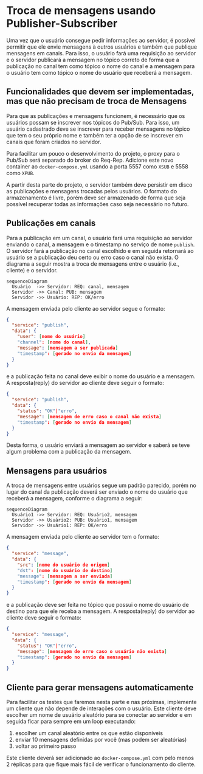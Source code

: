 # Troca de mensagens usando Publisher-Subscriber

Uma vez que o usuário consegue pedir informações ao servidor, é possível permitir que ele envie mensagens à outros usuários e também que publique mensagens em canais. Para isso, o usuário fará uma requisição ao servidor e o servidor publicará a mensagem no tópico correto de forma que a publicação no canal tem como tópico o nome do canal e a mensagem para o usuário tem como tópico o nome do usuário que receberá a mensagem.

## Funcionalidades que devem ser implementadas, mas que não precisam de troca de Mensagens

Para que as publicações e mensagens funcionem, é necessário que os usuários possam se inscrever nos tópicos do Pub/Sub. Para isso, um usuário cadastrado deve se inscrever para receber mensagens no tópico que tem o seu próprio nome e também ter a opção de se inscrever em canais que foram criados no servidor.

Para facilitar um pouco o desenvolvimento do projeto, o proxy para o Pub/Sub será separado do broker do Req-Rep. Adicione este novo container ao `docker-compose.yml` usando a porta 5557 como `XSUB` e 5558 como `XPUB`.

A partir desta parte do projeto, o servidor também deve persistir em disco as publicações e mensagens trocadas pelos usuários. O formato do armazenamento é livre, porém deve ser armazenado de forma que seja possível recuperar todas as informações caso seja necessário no futuro.

## Publicações em canais

Para a publicação em um canal, o usuário fará uma requisição ao servidor enviando o canal, a mensagem e o timestamp no serviço de nome `publish`. O servidor fará a publicação no canal escolhido e em seguida retornará ao usuário se a publicação deu certo ou erro caso o canal não exista. O diagrama a seguir mostra a troca de mensagens entre o usuário (i.e., cliente) e o servidor.

```mermaid
sequenceDiagram
  Usuário  ->> Servidor: REQ: canal, mensagem
  Servidor ->> Canal: PUB: mensagem
  Servidor ->> Usuário: REP: OK/erro
```

A mensagem enviada pelo cliente ao servidor segue o formato:

```json
{
  "service": "publish",
  "data": {
    "user": [nome do usuário]
    "channel": [nome do canal],
    "message": [mensagem a ser publicada]
    "timestamp": [gerado no envio da mensagem]
  }
}
```

e a publicação feita no canal deve exibir o nome do usuário e a mensagem. A resposta(reply) do servidor ao cliente deve seguir o formato:

```json
{
  "service": "publish",
  "data": {
    "status": "OK"|"erro",
    "message": [mensagem de erro caso o canal não exista]
    "timestamp": [gerado no envio da mensagem]
  }
}
```

Desta forma, o usuário enviará a mensagem ao servidor e saberá se teve algum problema com a publicação da mensagem.

## Mensagens para usuários

A troca de mensagens entre usuários segue um padrão parecido, porém no lugar do canal da publicação deverá ser enviado o nome do usuário que receberá a mensagem, conforme o diagrama a seguir:

```mermaid
sequenceDiagram
  Usuário1 ->> Servidor: REQ: Usuário2, mensagem
  Servidor ->> Usuário2: PUB: Usuário1, mensagem
  Servidor ->> Usuário1: REP: OK/erro
```

A mensagem enviada pelo cliente ao servidor tem o formato:

```json
{
  "service": "message",
  "data": {
    "src": [nome do usuário de origem]
    "dst": [nome do usuário de destino]
    "message": [mensagem a ser enviada]
    "timestamp": [gerado no envio da mensagem]
  }
}
```

e a publicação deve ser feita no tópico que possui o nome do usuário de destino para que ele receba a mensagem. A resposta(reply) do servidor ao cliente deve seguir o formato:

```json
{
  "service": "message",
  "data": {
    "status": "OK"|"erro",
    "message": [mensagem de erro caso o usuário não exista]
    "timestamp": [gerado no envio da mensagem]
  }
}
```

## Cliente para gerar mensagens automaticamente

Para facilitar os testes que faremos nesta parte e nas próximas, implemente um cliente que não depende de interações com o usuário. Este cliente deve escolher um nome de usuário aleatório para se conectar ao servidor e em seguida ficar para sempre em um loop executando:

1. escolher um canal aleatório entre os que estão disponíveis
2. enviar 10 mensagens definidas por você (mas podem ser aleatórias)
3. voltar ao primeiro passo

Este cliente deverá ser adicionado ao `docker-compose.yml` com pelo menos 2 réplicas para que fique mais fácil de verificar o funcionamento do cliente.
